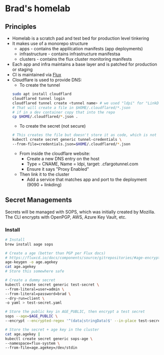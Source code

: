 # Brad's homelab

## Principles

- Homelab is a scratch pad and test bed for production level tinkering
- It makes use of a monorepo structure
  - apps - contains the applilcation manifests (app deployments)
  - infrastructure - contains infrastructure manifestsa
  - clusters - contains the flux cluster monitoring manifests
- Each app and infra maintains a base layer and is patched for production or staging
- CI is maintained via [Flux](https://fluxcd.io)
- Cloudflare is used to provide DNS:
  - To create the tunnel
  ```sh
  sudo apt install cloudflard
  cloudflared tunnel login
  cloudflared tunnel create <tunnel name> # we used "ldpi" for "LinkDing pi"
  # That will create a file in $HOME/.cloudflared/*.json
  # if in a dev container copy that into the repo
  cp $HOME/.cloudflared/*.json .
  ```
  - To create the secret (not secure)
  ```sh
  # This creates the file but doesn't store it as code, which is not what we want long-term
  kubectl create secret generic tunnel-credentials \
  --from-file=credentials.json=$HOME/.cloudflared/*.json
  ```
  - From inside the cloudflare website:
    - Create a new DNS entry on the host
    - Type = CNAME, Name = ldpi, target: <id>.cfargotunnel.com
    - Ensure it says "Proxy Enabled"
  - Then link it to the cluster
    - Add a service that matches app and port to the deployment (9090 + linkding)

## Secret Managements

Secrets will be managed with SOPS, which was initially created by Mozilla.
The CLI encrypts with OpenPGP, AWS, Azure Key Vault, etc.

### Install

```sh
# Install
brew install aage sops

# Create a age (better than PGP per Flux docs)
# https://fluxcd.io/docs/components/source/gitrepositories/#age-encryption
age-keygen -o age.agekey
cat age.agekey
# Store this somewhere safe

# Create a dummy secret
kubectl create secret generic test-secret \
--from-literal=user=admin \
--from-literal=password=brad \
--dry-run=client \
-o yaml > test-secret.yaml

# Store the public key in AGE_PUBLIC, then encrypt a test secret
sops --age=$AGE_PUBLIC \
--encrypt --encrypted-regex '^(data|stringData)$' --in-place test-secret.yaml

# Store the secret + age key in the cluster
cat age.agekey |
kubectl create secret generic sops-age \
--namespace=flux-system \
--from-file=age.agekey=/dev/stdin

```
